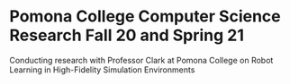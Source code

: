 # Pomona College Computer Science Research Fall 20 and Spring 21
Conducting research with Professor Clark at Pomona College on Robot Learning in High-Fidelity Simulation Environments
